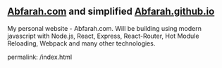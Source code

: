## [Abfarah.com](http://Abfarah.com) and simplified [Abfarah.github.io](https://Abfarah.github.io)

My personal website - Abfarah.com. Will be building using modern javascript with Node.js, React, Express, React-Router, Hot Module Reloading, Webpack and many other technologies.

permalink: /index.html
